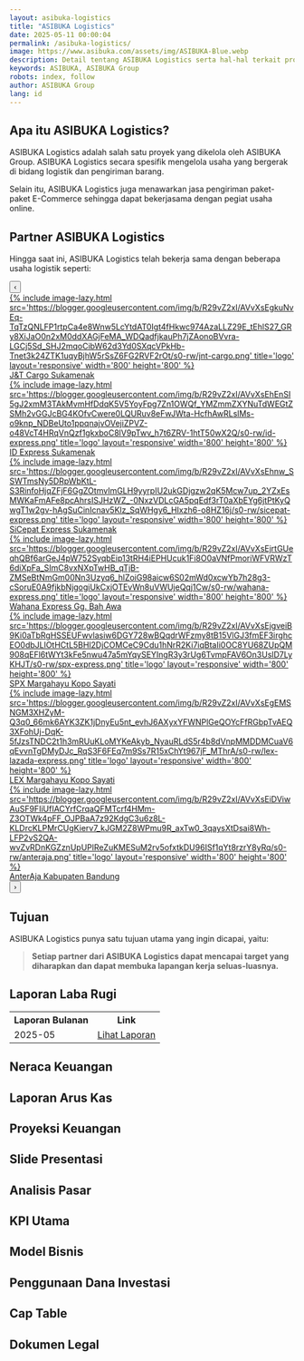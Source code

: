 ```yaml
---
layout: asibuka-logistics
title: "ASIBUKA Logistics"
date: 2025-05-11 00:00:04
permalink: /asibuka-logistics/
image: https://www.asibuka.com/assets/img/ASIBUKA-Blue.webp
description: Detail tentang ASIBUKA Logistics serta hal-hal terkait program ASIBUKA Logistics sebagai salah satu bisnis dari ASIBUKA Group.
keywords: ASIBUKA, ASIBUKA Group
robots: index, follow
author: ASIBUKA Group
lang: id
---
```

<h2 class='main-heading'>Apa itu ASIBUKA Logistics?</h2>

ASIBUKA Logistics adalah salah satu proyek yang dikelola oleh ASIBUKA Group. ASIBUKA Logistics secara spesifik mengelola usaha yang bergerak di bidang logistik dan pengiriman barang.

Selain itu, ASIBUKA Logistics juga menawarkan jasa pengiriman paket-paket E-Commerce sehingga dapat bekerjasama dengan pegiat usaha online.

<h2 class='main-heading'>Partner ASIBUKA Logistics</h2>

Hingga saat ini, ASIBUKA Logistics telah bekerja sama dengan beberapa usaha logistik seperti:

<div class="slider-container">
<button class="nav-button nav-left">&#8249;</button>
<div class="slider">
    <div class="card">
    <a href='https://maps.app.goo.gl/4mPsHAxknydrmPUU9' target='_blank' rel='nofollow noopener noreferrer' title='J&T Cargo Sukamenak'>{% include image-lazy.html src='https://blogger.googleusercontent.com/img/b/R29vZ2xl/AVvXsEgkuNvEq-TqTzQNLFP1rtpCa4e8Wnw5LcYtdAT0Igt4fHkwc974AzaLLZ29E_tEhlS27_GRy8XiJaO0n2xM0ddXAGjFeMA_WDQadfjkauPh7jZAonoBVvra-LGCj5Sd_SHJ2mqoCibW62d3Yd0SXqcVPkHb-Tnet3k24ZTK1uqyBjhW5rSsZ6FG2RVF2rOt/s0-rw/jnt-cargo.png' title='logo' layout='responsive' width='800' height='800' %}</a>
    <div class="card-content">
    <div class="card-title"><a href='https://maps.app.goo.gl/4mPsHAxknydrmPUU9' title='J&T Cargo Sukamenak'>J&T Cargo Sukamenak</a></div>
    </div>
    </div>
    <div class="card">
    <a href='https://maps.app.goo.gl/4mPsHAxknydrmPUU9' target='_blank' rel='nofollow noopener noreferrer' title='ID Express Sukamenak'>{% include image-lazy.html src='https://blogger.googleusercontent.com/img/b/R29vZ2xl/AVvXsEhEnSI5gJ2xmM3TAkMvmHfDdqK5V5YoyFpg7Zn1OWQf_YMZmmZXYNuTdWEGtZSMh2vGGJcBG4KOfvCwere0LQURuv8eFwJWta-HcfhAwRLslMs-o9knp_NDBeUto1ppqnajvOVejiZPVZ-o48VcT4HRqVnQzf1gkxboC8lV9pTwv_h7t6ZRV-1htT50wX2Q/s0-rw/id-express.png' title='logo' layout='responsive' width='800' height='800' %}</a>
    <div class="card-content">
    <div class="card-title"><a href='https://maps.app.goo.gl/4mPsHAxknydrmPUU9' title='ID Express Sukamenak'>ID Express Sukamenak</a></div>
    </div>
    </div>
    <div class="card">
    <a href='https://maps.app.goo.gl/4mPsHAxknydrmPUU9' target='_blank' rel='nofollow noopener noreferrer' title='SiCepat Express'>{% include image-lazy.html src='https://blogger.googleusercontent.com/img/b/R29vZ2xl/AVvXsEhnw_SSWTmsNy5DRpWbKtL-S3RinfoHjqZFjF6GgZOtmvImGLH9yyrpIU2ukGDjgzw2qK5Mcw7up_2YZxEsMWKaFmAFe8pcAhrsISJHzWZ_-0NxzVDLcGA5pqEdf3rT0aXbEYg6jtPtKyQwgT1w2gv-hAgSuCinIcnav5Klz_SqWHgy6_HIxzh6-o8HZ16j/s0-rw/sicepat-express.png' title='logo' layout='responsive' width='800' height='800' %}</a>
    <div class="card-content">
    <div class="card-title"><a href='https://maps.app.goo.gl/4mPsHAxknydrmPUU9' title='SiCepat Express Sukamenak'>SiCepat Express Sukamenak</a></div>
    </div>
    </div>
    <div class="card">
    <a href='https://maps.app.goo.gl/mGKSRfWy7PR9MffA9' target='_blank' rel='nofollow noopener noreferrer' title='Wahana Express Gg. Bah Awa'>{% include image-lazy.html src='https://blogger.googleusercontent.com/img/b/R29vZ2xl/AVvXsEjrtGUeqhQBf6arGeJ4pW752SyqbEip13tRH4iEPHUcuk1Fi8O0aVNfPmoriWFVRWzT6diXpFa_SImC8vxNXpTwHB_qTjB-ZMSeBtNmGm00Nn3Uzyq6_hlZoiG98aicw6S02mWd0xcwYb7h28g3-cSoruE0A9fjkbNjgogiUkCxjOTEvWn8uVWUjeQqj1Cw/s0-rw/wahana-express.png' title='logo' layout='responsive' width='800' height='800' %}</a>
    <div class="card-content">
    <div class="card-title"><a href='https://maps.app.goo.gl/mGKSRfWy7PR9MffA9' title='Wahana Express Gg. Bah Awa'>Wahana Express Gg. Bah Awa</a></div>
    </div>
    </div>
    <div class="card">
    <a href='https://maps.app.goo.gl/XV5kpB6BQpn8BKoo9' target='_blank' rel='nofollow noopener noreferrer' title='SPX Margahayu Kopo Sayati'>{% include image-lazy.html src='https://blogger.googleusercontent.com/img/b/R29vZ2xl/AVvXsEjgveiB9Ki0aTbRgHSSEUFwvlasiw6DGY728wBQqdrWFzmy8tB15VlGJ3fmEF3irghcEO0dbJLlOtHCtL5BHl2DjCOMCeC9Cdu1hNrR2Ki7iqBtaIi0OC8YU68ZUpQM908qEFl6tWYt3kFe5nwu47a5mYqySEYIngR3y3rUg6TvmpFAV6On3UslD7LyKHJT/s0-rw/spx-express.png' title='logo' layout='responsive' width='800' height='800' %}</a>
    <div class="card-content">
    <div class="card-title"><a href='https://maps.app.goo.gl/XV5kpB6BQpn8BKoo9' title='SPX Margahayu Kopo Sayati'>SPX Margahayu Kopo Sayati</a></div>
    </div>
    </div>
    <div class="card">
    <a href='https://maps.app.goo.gl/XV5kpB6BQpn8BKoo9' target='_blank' rel='nofollow noopener noreferrer' title='LEX Margahayu Kopo Sayati'>{% include image-lazy.html src='https://blogger.googleusercontent.com/img/b/R29vZ2xl/AVvXsEgEMSNGM3XHZyM-Q3q0_66mk6AYK3ZK1jDnyEu5nt_evhJ6AXyxYFWNPlGeQOYcFfRGbpTvAEQ3XFohUj-DqK-5fJzsTNDC2t1h3mRUuKLoMYKeAkyb_NyauRLdS5r4b8dVnpMMDDMCuaV6qEvvnTgDMyDJc_RqS3F6FEq7m9Ss7R15xChYt967jF_MThrA/s0-rw/lex-lazada-express.png' title='logo' layout='responsive' width='800' height='800' %}</a>
    <div class="card-content">
    <div class="card-title"><a href='https://maps.app.goo.gl/XV5kpB6BQpn8BKoo9' title='LEX Margahayu Kopo Sayati'>LEX Margahayu Kopo Sayati</a></div>
    </div>
    </div>
    <div class="card">
    <a href='https://maps.app.goo.gl/XV5kpB6BQpn8BKoo9' target='_blank' rel='nofollow noopener noreferrer' title='AnterAja Kabupaten Bandung'>{% include image-lazy.html src='https://blogger.googleusercontent.com/img/b/R29vZ2xl/AVvXsEiDViwAuSF9FIiUfIACYrfCrqaQFMTcrf4HMm-Z3OTWk4pFF_OJPBaA7z92KdgC3u6z8L-KLDrcKLPMrCUgKierv7_kJGM2Z8WPmu9R_axTw0_3qaysXtDsai8Wh-LFP2vS2QA-wvZvRDnKGZznUpUPlReZuKMESuM2rv5ofxtkDU96ISf1qYt8rzrY8yRq/s0-rw/anteraja.png' title='logo' layout='responsive' width='800' height='800' %}</a>
    <div class="card-content">
    <div class="card-title"><a href='https://maps.app.goo.gl/XV5kpB6BQpn8BKoo9' title='AnterAja Kabupaten Bandung'>AnterAja Kabupaten Bandung</a></div>
    </div>
    </div>
</div>
<button class="nav-button nav-right">&#8250;</button>
</div>

<h2 class='main-heading'>Tujuan</h2>

ASIBUKA Logistics punya satu tujuan utama yang ingin dicapai, yaitu:

> **Setiap partner dari ASIBUKA Logistics dapat mencapai target yang diharapkan dan dapat membuka lapangan kerja seluas-luasnya.**

<h2 class='main-heading'>Laporan Laba Rugi</h2>
<div class='table-container'>
<table>
<tr>
<th>Laporan Bulanan</th><th>Link</th>
</tr>
<tr>
<td>2025-05</td>
<td><a class='btn block' title='Lihat Laporan' href='{{ page.url | replace: "/amp/" , "" }}?function=komisi-asibuka-logistics&title=Laporan%20Laba%20Rugi%20Periode%202025-5&title1=Ringkasan&id1=2PACX-1vTPeqxEnkAUsKekA0eIwQVVYkwNwbjolgYHMSLBbMgM4vK9WStDfwXZW6raUkGvqah1BSPc7WXHCYa0&gid1=254558185' target='_blank'>Lihat Laporan</a></td>
</tr>
</table>
</div>
<h2 class='main-heading'>Neraca Keuangan</h2>
<h2 class='main-heading'>Laporan Arus Kas</h2>
<h2 class='main-heading'>Proyeksi Keuangan</h2>
<h2 class='main-heading'>Slide Presentasi</h2>
<h2 class='main-heading'>Analisis Pasar</h2>
<h2 class='main-heading'>KPI Utama</h2>
<h2 class='main-heading'>Model Bisnis</h2>
<h2 class='main-heading'>Penggunaan Dana Investasi</h2>
<h2 class='main-heading'>Cap Table</h2>
<h2 class='main-heading'>Dokumen Legal</h2>